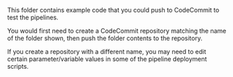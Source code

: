 This folder contains example code that you could push to CodeCommit to test the pipelines. 

You would first need to create a CodeCommit repository matching the name of the folder shown, then push the folder contents to the repository. 

If you create a repository with a different name, you may need to edit certain parameter/variable values in some of the pipeline deployment scripts. 